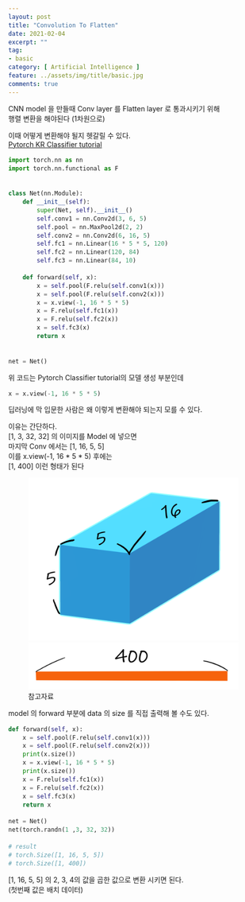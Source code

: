 ```yaml
---
layout: post
title: "Convolution To Flatten"
date: 2021-02-04
excerpt: ""
tag:
- basic
category: [ Artificial Intelligence ]
feature: ../assets/img/title/basic.jpg
comments: true
---
```



CNN model 을 만들때 Conv layer 를 Flatten layer 로 통과시키기 위해  
행렬 변환을 해야된다 (1차원으로)  

이때 어떻게 변환해야 될지 헷갈릴 수 있다.  
[Pytorch KR Classifier tutorial](https://tutorials.pytorch.kr/beginner/blitz/cifar10_tutorial.html#sphx-glr-beginner-blitz-cifar10-tutorial-py)

```python
import torch.nn as nn
import torch.nn.functional as F


class Net(nn.Module):
    def __init__(self):
        super(Net, self).__init__()
        self.conv1 = nn.Conv2d(3, 6, 5)
        self.pool = nn.MaxPool2d(2, 2)
        self.conv2 = nn.Conv2d(6, 16, 5)
        self.fc1 = nn.Linear(16 * 5 * 5, 120)
        self.fc2 = nn.Linear(120, 84)
        self.fc3 = nn.Linear(84, 10)

    def forward(self, x):
        x = self.pool(F.relu(self.conv1(x)))
        x = self.pool(F.relu(self.conv2(x)))
        x = x.view(-1, 16 * 5 * 5)
        x = F.relu(self.fc1(x))
        x = F.relu(self.fc2(x))
        x = self.fc3(x)
        return x


net = Net()
```

위 코드는 Pytorch Classifier tutorial의 모델 생성 부분인데
```python
x = x.view(-1, 16 * 5 * 5)
```
딥러닝에 막 입문한 사람은 왜 이렇게 변환해야 되는지 모를 수 있다.

이유는 간단하다.  
[1, 3, 32, 32] 의 이미지를 Model 에 넣으면  
마지막 Conv 에서는 [1, 16, 5, 5]  
이를 x.view(-1, 16 * 5 * 5) 후에는  
[1, 400] 이런 형태가 된다  
  

  

<figure class="half">
    <a href="/Images/AI/DataTransform.PNG"><img src="/Images/AI/DataTransform.PNG"></a>
    <a href="/Images/AI/Data_flatten.PNG"><img src="/Images/AI/Data_flatten.PNG"></a>
    <figcaption>참고자료</figcaption>
</figure>

model 의 forward 부분에 data 의 size 를 직접 출력해 볼 수도 있다.
```python
def forward(self, x):
    x = self.pool(F.relu(self.conv1(x)))
    x = self.pool(F.relu(self.conv2(x)))
    print(x.size())
    x = x.view(-1, 16 * 5 * 5)
    print(x.size())
    x = F.relu(self.fc1(x))
    x = F.relu(self.fc2(x))
    x = self.fc3(x)
    return x

net = Net()
net(torch.randn(1 ,3, 32, 32))

# result
# torch.Size([1, 16, 5, 5])
# torch.Size([1, 400])
```

[1, 16, 5, 5] 의 2, 3, 4의 값을 곱한 값으로 변환 시키면 된다.  
(첫번째 값은 배치 데이터)
